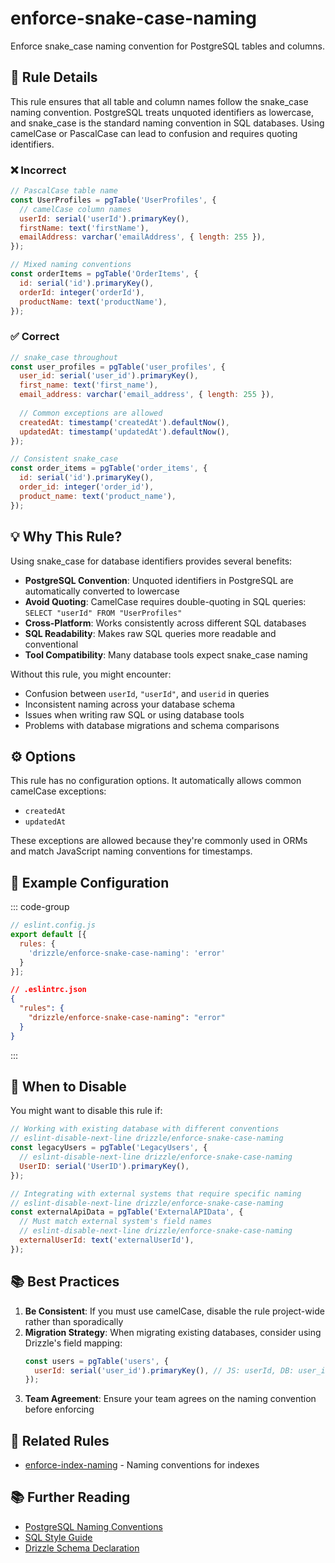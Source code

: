 # enforce-snake-case-naming

Enforce snake_case naming convention for PostgreSQL tables and columns.

## 📖 Rule Details

This rule ensures that all table and column names follow the snake_case naming convention. PostgreSQL treats unquoted identifiers as lowercase, and snake_case is the standard naming convention in SQL databases. Using camelCase or PascalCase can lead to confusion and requires quoting identifiers.

### ❌ Incorrect

```js
// PascalCase table name
const UserProfiles = pgTable('UserProfiles', {
  // camelCase column names
  userId: serial('userId').primaryKey(),
  firstName: text('firstName'),
  emailAddress: varchar('emailAddress', { length: 255 }),
});

// Mixed naming conventions
const orderItems = pgTable('OrderItems', {
  id: serial('id').primaryKey(),
  orderId: integer('orderId'),
  productName: text('productName'),
});
```

### ✅ Correct

```js
// snake_case throughout
const user_profiles = pgTable('user_profiles', {
  user_id: serial('user_id').primaryKey(),
  first_name: text('first_name'),
  email_address: varchar('email_address', { length: 255 }),
  
  // Common exceptions are allowed
  createdAt: timestamp('createdAt').defaultNow(),
  updatedAt: timestamp('updatedAt').defaultNow(),
});

// Consistent snake_case
const order_items = pgTable('order_items', {
  id: serial('id').primaryKey(),
  order_id: integer('order_id'),
  product_name: text('product_name'),
});
```

## 💡 Why This Rule?

Using snake_case for database identifiers provides several benefits:

- **PostgreSQL Convention**: Unquoted identifiers in PostgreSQL are automatically converted to lowercase
- **Avoid Quoting**: CamelCase requires double-quoting in SQL queries: `SELECT "userId" FROM "UserProfiles"`
- **Cross-Platform**: Works consistently across different SQL databases
- **SQL Readability**: Makes raw SQL queries more readable and conventional
- **Tool Compatibility**: Many database tools expect snake_case naming

Without this rule, you might encounter:
- Confusion between `userId`, `"userId"`, and `userid` in queries
- Inconsistent naming across your database schema
- Issues when writing raw SQL or using database tools
- Problems with database migrations and schema comparisons

## ⚙️ Options

This rule has no configuration options. It automatically allows common camelCase exceptions:
- `createdAt`
- `updatedAt`

These exceptions are allowed because they're commonly used in ORMs and match JavaScript naming conventions for timestamps.

## 🔧 Example Configuration

::: code-group

```js [Flat Config]
// eslint.config.js
export default [{
  rules: {
    'drizzle/enforce-snake-case-naming': 'error'
  }
}];
```

```json [Legacy Config]
// .eslintrc.json
{
  "rules": {
    "drizzle/enforce-snake-case-naming": "error"
  }
}
```

:::

## 🚫 When to Disable

You might want to disable this rule if:

```js
// Working with existing database with different conventions
// eslint-disable-next-line drizzle/enforce-snake-case-naming
const legacyUsers = pgTable('LegacyUsers', {
  // eslint-disable-next-line drizzle/enforce-snake-case-naming
  UserID: serial('UserID').primaryKey(),
});

// Integrating with external systems that require specific naming
// eslint-disable-next-line drizzle/enforce-snake-case-naming
const externalApiData = pgTable('ExternalAPIData', {
  // Must match external system's field names
  // eslint-disable-next-line drizzle/enforce-snake-case-naming
  externalUserId: text('externalUserId'),
});
```

## 📚 Best Practices

1. **Be Consistent**: If you must use camelCase, disable the rule project-wide rather than sporadically
2. **Migration Strategy**: When migrating existing databases, consider using Drizzle's field mapping:
   ```js
   const users = pgTable('users', {
     userId: serial('user_id').primaryKey(), // JS: userId, DB: user_id
   });
   ```
3. **Team Agreement**: Ensure your team agrees on the naming convention before enforcing

## 🔗 Related Rules

- [enforce-index-naming](/rules/enforce-index-naming) - Naming conventions for indexes

## 📚 Further Reading

- [PostgreSQL Naming Conventions](https://www.postgresql.org/docs/current/sql-syntax-lexical.html#SQL-SYNTAX-IDENTIFIERS)
- [SQL Style Guide](https://www.sqlstyle.guide/#naming-conventions)
- [Drizzle Schema Declaration](https://orm.drizzle.team/docs/sql-schema-declaration)